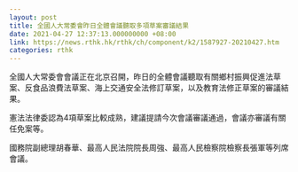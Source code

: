 ```yaml
---
layout: post
title: 全國人大常委會昨日全體會議聽取多項草案審議結果
date: 2021-04-27 12:37:13.000000000 +08:00
link: https://news.rthk.hk/rthk/ch/component/k2/1587927-20210427.htm
categories: rthk
---
```


全國人大常委會會議正在北京召開，昨日的全體會議聽取有關鄉村振興促進法草案、反食品浪費法草案、海上交通安全法修訂草案，以及教育法修正草案的審議結果。

憲法法律委認為4項草案比較成熟，建議提請今次會議審議通過，會議亦審議有關任免案等。

國務院副總理胡春華、最高人民法院院長周強、最高人民檢察院檢察長張軍等列席會議。
